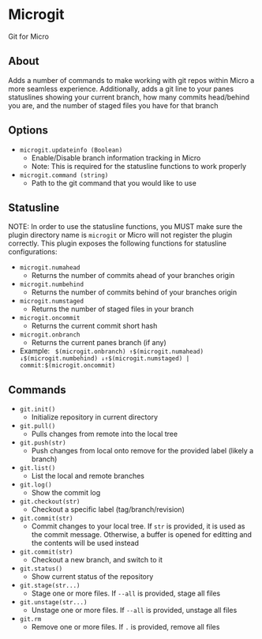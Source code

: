 # Microgit
Git for Micro

## About
Adds a number of commands to make working with git repos within Micro a more seamless experience. Additionally, adds a git line to your panes statuslines showing your current branch, how many commits head/behind you are, and the number of staged files you have for that branch

## Options
- `microgit.updateinfo (Boolean)` 
  - Enable/Disable branch information tracking in Micro
  - Note: This is required for the statusline functions to work properly
- `microgit.command (string)`
  - Path to the git command that you would like to use

## Statusline
NOTE: In order to use the statusline functions, you MUST make sure the plugin directory name is `microgit` or Micro will not register the plugin correctly.
This plugin exposes the following functions for statusline configurations:
  - `microgit.numahead`
    - Returns the number of commits ahead of your branches origin
  - `microgit.numbehind`
    - Returns the number of commits behind of your branches origin
  - `microgit.numstaged`
    - Returns the number of staged files in your branch
  - `microgit.oncommit`
    - Returns the current commit short hash
  - `microgit.onbranch`
    - Returns the current panes branch (if any)
  - Example: ` $(microgit.onbranch) ↑$(microgit.numahead) ↓$(microgit.numbehind) ↓↑$(microgit.numstaged) | commit:$(microgit.oncommit)`

## Commands
  - `git.init()`
    - Initialize repository in current directory
  - `git.pull()`
    - Pulls changes from remote into the local tree
  - `git.push(str)`
    - Push changes from local onto remove for the provided label (likely a branch)
  - `git.list()`
    - List the local and remote branches
  - `git.log()`
    - Show the commit log
  - `git.checkout(str)`
    - Checkout a specific label (tag/branch/revision)
  - `git.commit(str)`
    - Commit changes to your local tree. If `str` is provided, it is used as the commit message. Otherwise, a buffer is opened for editting and the contents will be used instead
  - `git.commit(str)`
    - Checkout a new branch, and switch to it
  - `git.status()`
    - Show current status of the repository
  - `git.stage(str...)`
    - Stage one or more files. If `--all` is provided, stage all files
  - `git.unstage(str...)`
    - Unstage one or more files. If `--all` is provided, unstage all files
  - `git.rm`
    - Remove one or more files. If `.` is provided, remove all files
